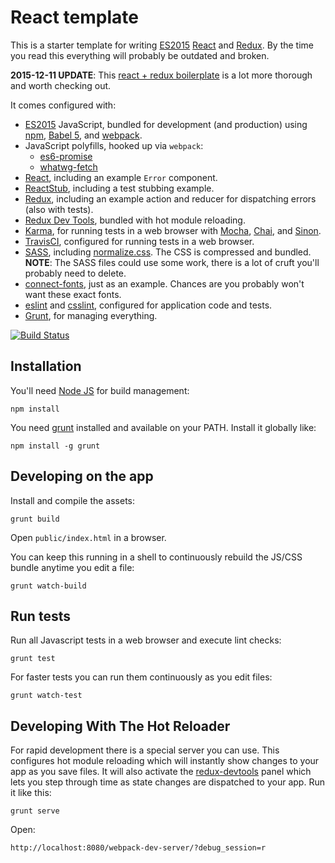 # React template

This is a starter template for writing
[ES2015](https://babeljs.io/docs/learn-es2015/)
[React](https://facebook.github.io/react/) and
[Redux](http://redux.js.org/).
By the time you read this everything will probably be outdated and broken.

**2015-12-11 UPDATE**: This
[react + redux boilerplate](https://github.com/erikras/react-redux-universal-hot-example/)
is a lot more thorough and worth checking out.

It comes configured with:

* [ES2015](https://babeljs.io/docs/learn-es2015/) JavaScript, bundled for
  development (and production) using [npm](https://www.npmjs.com/),
  [Babel 5](http://babeljs.io/), and [webpack](https://webpack.github.io/).
* JavaScript polyfills, hooked up via `webpack`:
  * [es6-promise](https://github.com/jakearchibald/es6-promise)
  * [whatwg-fetch](https://github.com/github/fetch)
* [React](http://facebook.github.io/react/), including an example `Error` component.
* [ReactStub](https://github.com/kumar303/react-stub), including a test stubbing example.
* [Redux](https://github.com/rackt/redux), including an example action and
  reducer for dispatching errors (also with tests).
* [Redux Dev Tools](https://github.com/gaearon/redux-devtools), bundled with hot
  module reloading.
* [Karma](http://karma-runner.github.io/), for running tests in a web browser with
  [Mocha](https://mochajs.org/), [Chai](http://chaijs.com/),
  and [Sinon](http://sinonjs.org/).
* [TravisCI](https://travis-ci.org/), configured for running tests in a web browser.
* [SASS](http://sass-lang.com/), including [normalize.css](https://necolas.github.io/normalize.css/).
  The CSS is compressed and bundled. **NOTE**: The SASS files could use some work,
  there is a lot of cruft you'll probably need to delete.
* [connect-fonts](https://shanetomlinson.com/2013/connect-express-font-middleware-nodejs/),
  just as an example. Chances are you probably won't want these exact fonts.
* [eslint](http://eslint.org/) and [csslint](https://github.com/CSSLint/csslint),
  configured for application code and tests.
* [Grunt](http://gruntjs.com/), for managing everything.

[![Build Status](https://travis-ci.org/kumar303/react-template.svg?branch=master)](https://travis-ci.org/kumar303/react-template)

## Installation

You'll need [Node JS](https://nodejs.org/) for build management:

    npm install

You need [grunt](http://gruntjs.com/) installed and available on your PATH.
Install it globally like:

    npm install -g grunt

## Developing on the app

Install and compile the assets:

    grunt build

Open `public/index.html` in a browser.

You can keep this running in a shell to continuously rebuild the JS/CSS bundle
anytime you edit a file:

    grunt watch-build

## Run tests

Run all Javascript tests in a web browser and execute lint checks:

    grunt test

For faster tests you can run them continuously as you edit files:

    grunt watch-test

## Developing With The Hot Reloader

For rapid development there is a special server you can use.
This configures hot module reloading which will instantly show changes to your
app as you save files. It will also activate the
[redux-devtools](https://github.com/gaearon/redux-devtools)
panel which lets you step through time as state changes are
dispatched to your app.
Run it like this:

    grunt serve

Open:

    http://localhost:8080/webpack-dev-server/?debug_session=r
